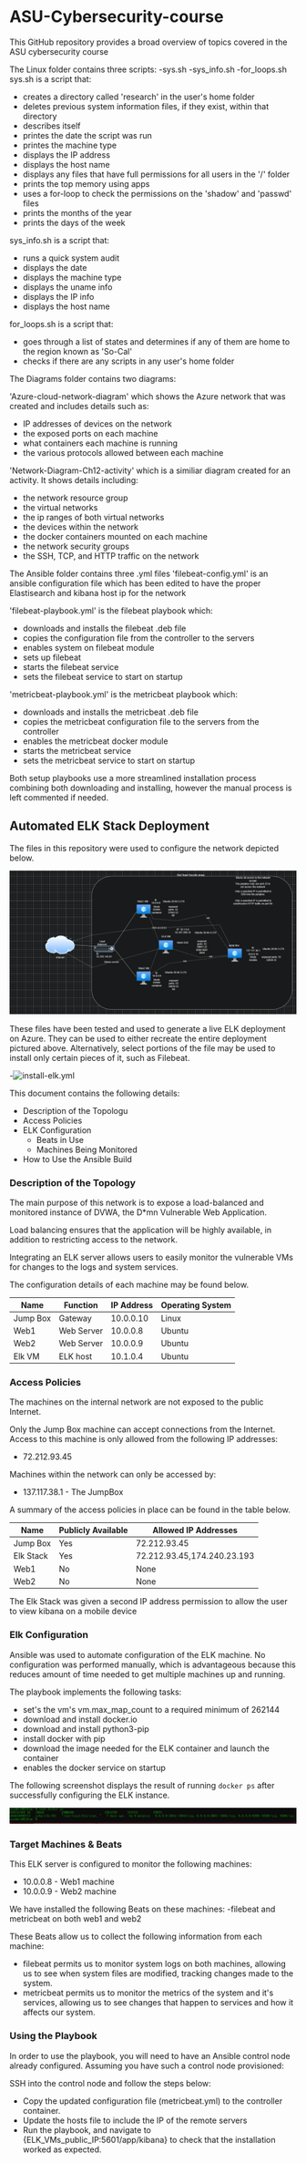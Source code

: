 # ASU-Cybersecurity-course
This GitHub repository provides a broad overview of topics covered in the ASU cybersecurity course

The Linux folder contains three scripts:
-sys.sh
-sys_info.sh
-for_loops.sh
sys.sh is a script that: 
- creates a directory called 'research' in the user's home folder
- deletes previous system information files, if they exist, within that directory
- describes itself
- printes the date the script was run
- printes the machine type
- displays the IP address
- displays the host name
- displays any files that have full permissions for all users in the '/' folder
- prints the top memory using apps
- uses a for-loop to check the permissions on the 'shadow' and 'passwd' files
- prints the months of the year
- prints the days of the week

sys_info.sh is a script that:
- runs a quick system audit
- displays the date
- displays the machine type
- displays the uname info
- displays the IP info
- displays the host name

for_loops.sh is a script that:
- goes through a list of states and determines if any of them are home to the region known as 'So-Cal'
- checks if there are any scripts in any user's home folder

The Diagrams folder contains two diagrams:

'Azure-cloud-network-diagram' which shows the Azure network that was created and includes details such as:
- IP addresses of devices on the network
- the exposed ports on each machine
- what containers each machine is running
- the various protocols allowed between each machine

'Network-Diagram-Ch12-activity' which is a similiar diagram created for an activity. It shows details including:
- the network resource group
- the virtual networks
- the ip ranges of both virtual networks
- the devices within the network
- the docker containers mounted on each machine
- the network security groups
- the SSH, TCP, and HTTP traffic on the network

The Ansible folder contains three .yml files
'filebeat-config.yml' is an ansible configuration file which has been edited to have the proper Elastisearch and kibana host ip for the network

'filebeat-playbook.yml' is the filebeat playbook which:
- downloads and installs the filebeat .deb file
- copies the configuration file from the controller to the servers
- enables system on filebeat module
- sets up filebeat
- starts the filebeat service
- sets the filebeat service to start on startup

'metricbeat-playbook.yml' is the metricbeat playbook which:
- downloads and installs the metricbeat .deb file
- copies the metricbeat configuration file to the servers from the controller
- enables the metricbeat docker module
- starts the metricbeat service
- sets the metricbeat service to start on startup

Both setup playbooks use a more streamlined installation process combining both downloading and installing, however the manual process is left commented if needed.









## Automated ELK Stack Deployment

The files in this repository were used to configure the network depicted below.

![TODO: Update the path with the name of your diagram](https://github.com/The-Rye-Muffin/ASU-cybersecurity-Cloud-Security/blob/df6f8323814e4307e2cadc75751da9df3a05d46a/images/Azure-cloud-network-diagram.png)

These files have been tested and used to generate a live ELK deployment on Azure. They can be used to either recreate the entire deployment pictured above. Alternatively, select portions of the  file may be used to install only certain pieces of it, such as Filebeat.

  -![install-elk.yml](https://github.com/The-Rye-Muffin/ASU-cybersecurity-Cloud-Security/blob/7c9ec1358ac18096eb4e7d1fb5ed4cf3cd60662d/install-elk.yml)

This document contains the following details:
- Description of the Topologu
- Access Policies
- ELK Configuration
  - Beats in Use
  - Machines Being Monitored
- How to Use the Ansible Build


### Description of the Topology

The main purpose of this network is to expose a load-balanced and monitored instance of DVWA, the D*mn Vulnerable Web Application.

Load balancing ensures that the application will be highly available, in addition to restricting access to the network.


Integrating an ELK server allows users to easily monitor the vulnerable VMs for changes to the logs and system services.


The configuration details of each machine may be found below.

| Name     | Function   | IP Address | Operating System |
|----------|------------|------------|------------------|
| Jump Box | Gateway    | 10.0.0.10  | Linux            |
| Web1     | Web Server | 10.0.0.8   | Ubuntu           |
| Web2     | Web Server | 10.0.0.9   | Ubuntu           |
| Elk VM   | ELK host   | 10.1.0.4   | Ubuntu           |

### Access Policies

The machines on the internal network are not exposed to the public Internet. 

Only the Jump Box machine can accept connections from the Internet. Access to this machine is only allowed from the following IP addresses:
- 72.212.93.45

Machines within the network can only be accessed by:
- 137.117.38.1 - The JumpBox

A summary of the access policies in place can be found in the table below.

| Name      | Publicly Available | Allowed IP Addresses        |
|-----------|--------------------|-----------------------------|
| Jump Box  | Yes                | 72.212.93.45                |
| Elk Stack | Yes                | 72.212.93.45,174.240.23.193 |
| Web1      | No                 | None                        |
| Web2      | No                 | None                        |

The Elk Stack was given a second IP address permission to allow the user to view kibana on a mobile device

### Elk Configuration

Ansible was used to automate configuration of the ELK machine. No configuration was performed manually, which is advantageous because this reduces
amount of time needed to get multiple machines up and running.

The playbook implements the following tasks:
- set's the vm's vm.max_map_count to a required minimum of 262144
- download and install docker.io
- download and install python3-pip
- install docker with pip
- download the image needed for the ELK container and launch the container
- enables the docker service on startup

The following screenshot displays the result of running `docker ps` after successfully configuring the ELK instance.

![What the output of running sudo docker PS should look like](https://github.com/The-Rye-Muffin/ASU-cybersecurity-Cloud-Security/blob/18fb1fdb50171d1a4743bed1349027bc03dbc1db/images/Sudo_docker_ps.png)

### Target Machines & Beats
This ELK server is configured to monitor the following machines:
- 10.0.0.8 - Web1 machine
- 10.0.0.9 - Web2 machine

We have installed the following Beats on these machines:
-filebeat and metricbeat on both web1 and web2

These Beats allow us to collect the following information from each machine:

- filebeat permits us to monitor system logs on both machines, allowing us to see when system files are modified, tracking changes made to the system.
- metricbeat permits us to monitor the metrics of the system and it's services, allowing us to see changes that happen to services and how it affects our system.

### Using the Playbook
In order to use the playbook, you will need to have an Ansible control node already configured. Assuming you have such a control node provisioned: 

SSH into the control node and follow the steps below:
- Copy the updated configuration file (metricbeat.yml) to the controller container.
- Update the hosts file to include the IP of the remote servers
- Run the playbook, and navigate to {ELK_VMs_public_IP:5601/app/kibana} to check that the installation worked as expected.

